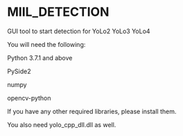 # MIIL_DETECTION
GUI tool to start detection for YoLo2 YoLo3 YoLo4



You will need the following:

Python 3.7.1 and above

PySide2

numpy

opencv-python

If you have any other required libraries, please install them.

You also need yolo_cpp_dll.dll as well.
